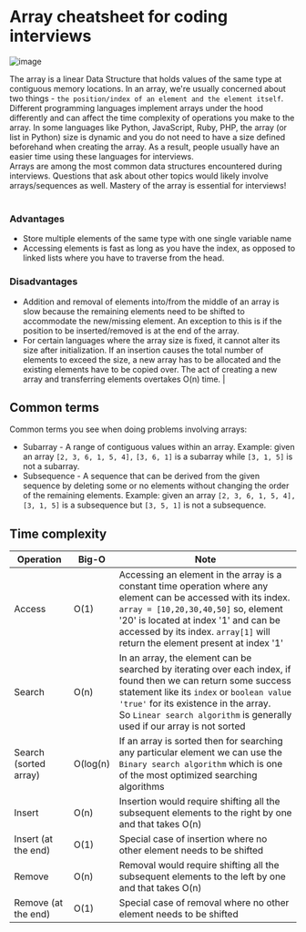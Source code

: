# Array cheatsheet for coding interviews
![image](https://github.com/Sanjeetsahu29/Mastering-DSA/assets/108270460/1caff0f8-b756-46fa-83a6-b9962cdb0258)

The array is a linear Data Structure that holds values of the same type at contiguous memory locations. In an array, we're usually concerned about two things - `the position/index of an element and the element itself`. Different programming languages implement arrays under the hood differently and can affect the time complexity of operations you make to the array. In some languages like Python, JavaScript, Ruby, PHP, the array (or list in Python) size is dynamic and you do not need to have a size defined beforehand when creating the array. As a result, people usually have an easier time using these languages for interviews.<br>
Arrays are among the most common data structures encountered during interviews. Questions that ask about other topics would likely involve arrays/sequences as well. Mastery of the array is essential for interviews!<br><br>

### Advantages

- Store multiple elements of the same type with one single variable name
- Accessing elements is fast as long as you have the index, as opposed to linked lists where you have to traverse from the head.

### Disadvantages

- Addition and removal of elements into/from the middle of an array is slow because the remaining elements need to be shifted to accommodate the new/missing element. An exception to this is if the position to be inserted/removed is at the end of the array.
- For certain languages where the array size is fixed, it cannot alter its size after initialization. If an insertion causes the total number of elements to exceed the size, a new array has to be allocated and the existing elements have to be copied over. The act of creating a new array and transferring elements overtakes O(n) time.
 |
## Common terms
Common terms you see when doing problems involving arrays:

- Subarray - A range of contiguous values within an array.
Example: given an array `[2, 3, 6, 1, 5, 4],` `[3, 6, 1]` is a subarray while `[3, 1, 5]` is not a subarray.
- Subsequence - A sequence that can be derived from the given sequence by deleting some or no elements without changing the order of the remaining elements.
Example: given an array `[2, 3, 6, 1, 5, 4],` `[3, 1, 5]` is a subsequence but `[3, 5, 1]` is not a subsequence.
## Time complexity
| Operation | Big-O | Note |
|------|-----|------|
| Access | O(1) | Accessing an element in the array is a constant time operation where any element can be accessed with its index.<br> `array = [10,20,30,40,50]` so, element '20' is located at index '1' and can be accessed by its index. `array[1]` will return the element present at index '1'
|Search| O(n) | In an array, the element can be searched by iterating over each index, if found then we can return some success statement like its `index` or `boolean value 'true'` for its existence in the array. <br>So `Linear search algorithm` is generally used if our array is not sorted |
|Search (sorted array)|O(log(n)| If an array is sorted then for searching any particular element we can use the `Binary search algorithm` which is one of the most optimized searching algorithms |
|Insert|O(n)|Insertion would require shifting all the subsequent elements to the right by one and that takes O(n)|
|Insert (at the end)|O(1)|Special case of insertion where no other element needs to be shifted|
|Remove|O(n)|Removal would require shifting all the subsequent elements to the left by one and that takes O(n)|
|Remove (at the end)|O(1)	|Special case of removal where no other element needs to be shifted|
